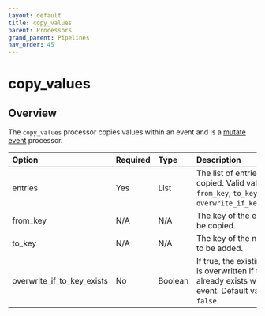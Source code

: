 ```yaml
---
layout: default
title: copy_values
parent: Processors
grand_parent: Pipelines
nav_order: 45
---
```


# copy_values

## Overview

The `copy_values` processor copies values within an event and is a [mutate event](https://github.com/opensearch-project/data-prepper/tree/main/data-prepper-plugins/mutate-event-processors#mutate-event-processors) processor.

Option | Required | Type | Description
:--- | :--- | :--- | :---
entries | Yes | List | The list of entries to be copied. Valid values are `from_key`, `to_key`, and `overwrite_if_key_exists`.
from_key | N/A | N/A | The key of the entry to be copied.
to_key | N/A | N/A | The key of the new entry to be added.
overwrite_if_to_key_exists | No | Boolean | If true, the existing value is overwritten if the key already exists within the event. Default value is `false`.

<!---## Configuration

Content will be added to this section.

## Metrics

Content will be added to this section.--->